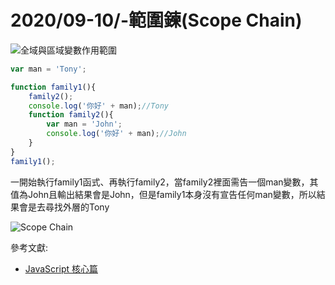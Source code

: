 # 2020/09-10/-範圍鍊(Scope Chain)

![全域與區域變數作用範圍](https://i.imgur.com/0Hoe3i8.png)

```javascript
var man = 'Tony';

function family1(){
    family2();
    console.log('你好' + man);//Tony
    function family2(){
        var man = 'John';
        console.log('你好' + man);//John
    }
}
family1();
```
一開始執行family1函式、再執行family2，當family2裡面需告一個man變數，其值為John且輸出結果會是John，但是family1本身沒有宣告任何man變數，所以結果會是去尋找外層的Tony

![Scope Chain](https://i.imgur.com/mxFPcfv.png)

參考文獻:<br/>
- [JavaScript 核心篇](https://www.hexschool.com/courses/js-core.html "Title")